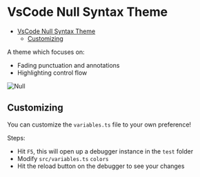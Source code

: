 # VsCode Null Syntax Theme

- [VsCode Null Syntax Theme](#vscode-null-syntax-theme)
  - [Customizing](#customizing)

A theme which focuses on:
- Fading punctuation and annotations
- Highlighting control flow

![Null](https://i.imgur.com/eO5YzwJ.png)

## Customizing

You can customize the `variables.ts` file to your own preference!

Steps:
- Hit `F5`, this will open up a debugger instance in the `test` folder
- Modify `src/variables.ts` `colors`
- Hit the reload button on the debugger to see your changes
